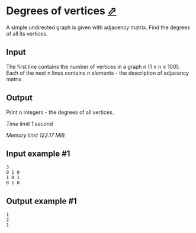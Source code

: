 # Degrees of vertices [⬀](https://www.e-olymp.com/en/contests/9060/problems/78608)

A simple undirected graph is given with adjacency matrix. Find the degrees of all its vertices.

## Input

The first line contains the number of vertices in a graph n (1 ≤ n ≤ 100). Each of the next n lines contains n elements - the description of adjacency matrix.

## Output

Print n integers - the degrees of all vertices.

_Time limit 1 second_

_Memory limit 122.17 MiB_

## Input example #1
```
3
0 1 0
1 0 1
0 1 0
```

## Output example #1
```
1
2
1
```

